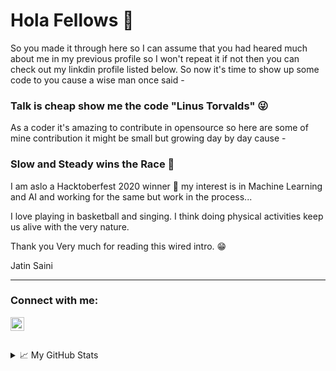 # Hola Fellows 👋

So you made it through here so I can assume that you had heared much about me in my previous profile so I won't repeat it if not then you can check out my linkdin profile listed below. So now it's time to show up some code to you cause a wise man once said -

### Talk is cheap show me the code "Linus Torvalds" 😜

As a coder it's amazing to contribute in opensource so here are some of mine contribution it might be small but growing day by day cause -

### Slow and Steady wins the Race 🤗

I am aslo a Hacktoberfest 2020 winner 🎉 my interest is in Machine Learning and AI and working for the same but work in the process...

I love playing in basketball and singing. I think doing physical activities keep us alive with the very nature.

Thank you Very much for reading this wired intro. 😁

Jatin Saini



<!--
**itsjatin135s/itsjatin135s** is a ✨ _special_ ✨ repository because its `README.md` (this file) appears on your GitHub profile.

[![Website](https://github.com/itsjatin135s/itsjatin135s/blob/main/static/websitelogogithub.png)](https://www.mrjatin.engineer)

Here are some ideas to get you started:

- 🔭 I’m currently working on ...
- 🌱 I’m currently learning ...
- 👯 I’m looking to collaborate on ...
- 🤔 I’m looking for help with ...
- 💬 Ask me about ...
- 📫 How to reach me: ...
- 😄 Pronouns: ...
- ⚡ Fun fact: ...
-->
---

### Connect with me:
<a href="https://www.linkedin.com/in/https://www.linkedin.com/in/jatin-saini-077859172/">
  <img align="left" alt="Jatin's LinkedIN" width="22px" src="https://raw.githubusercontent.com/peterthehan/peterthehan/master/assets/linkedin.svg" />
</a>
<br />
<br />
<br />

<!--📈 My GitHub Stats

<p align="center"> <img src="https://github-readme-stats.vercel.app/api?username=itsjatin135s&show_icons=true&theme=gotham" alt="Jatin's Github Stats" />
-->
<details>
  <summary>📈 My GitHub Stats</summary>

  <img src="https://github-readme-stats.vercel.app/api?username=itsjatin135s&show_icons=true&theme=gotham" alt="Jatin's Github Stats" />
</details>
